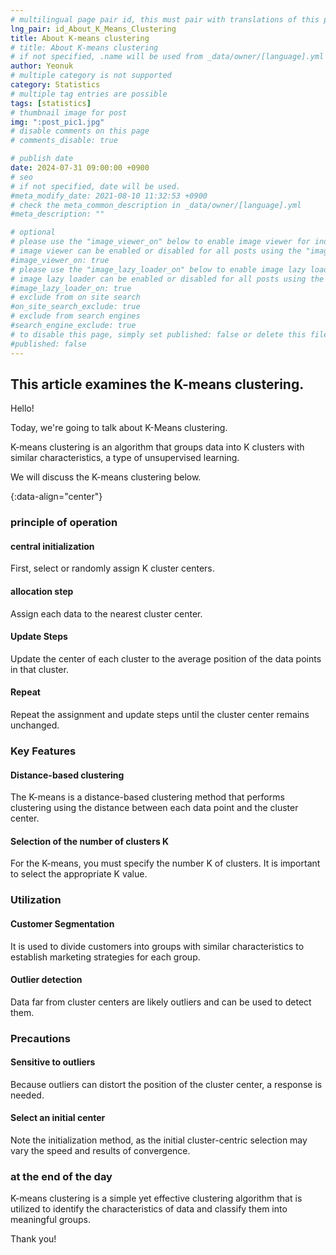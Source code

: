 ```yaml
---
# multilingual page pair id, this must pair with translations of this page. (This name must be unique)
lng_pair: id_About_K_Means_Clustering
title: About K-means clustering
# title: About K-means clustering
# if not specified, .name will be used from _data/owner/[language].yml
author: Yeonuk
# multiple category is not supported
category: Statistics
# multiple tag entries are possible
tags: [statistics]
# thumbnail image for post
img: ":post_pic1.jpg"
# disable comments on this page
# comments_disable: true

# publish date
date: 2024-07-31 09:00:00 +0900
# seo
# if not specified, date will be used.
#meta_modify_date: 2021-08-10 11:32:53 +0900
# check the meta_common_description in _data/owner/[language].yml
#meta_description: ""

# optional
# please use the "image_viewer_on" below to enable image viewer for individual pages or posts (_posts/ or [language]/_posts folders).
# image viewer can be enabled or disabled for all posts using the "image_viewer_posts: true" setting in _data/conf/main.yml.
#image_viewer_on: true
# please use the "image_lazy_loader_on" below to enable image lazy loader for individual pages or posts (_posts/ or [language]/_posts folders).
# image lazy loader can be enabled or disabled for all posts using the "image_lazy_loader_posts: true" setting in _data/conf/main.yml.
#image_lazy_loader_on: true
# exclude from on site search
#on_site_search_exclude: true
# exclude from search engines
#search_engine_exclude: true
# to disable this page, simply set published: false or delete this file
#published: false
---
```


<!-- outline-start -->

## This article examines the K-means clustering.

Hello!

Today, we're going to talk about K-Means clustering.

K-means clustering is an algorithm that groups data into K clusters with similar characteristics, a type of unsupervised learning.

We will discuss the K-means clustering below.

{:data-align="center"}

<!-- outline-end -->

### principle of operation

#### central initialization

First, select or randomly assign K cluster centers.

#### allocation step

Assign each data to the nearest cluster center.

#### Update Steps

Update the center of each cluster to the average position of the data points in that cluster.

#### Repeat

Repeat the assignment and update steps until the cluster center remains unchanged.

### Key Features

#### Distance-based clustering

The K-means is a distance-based clustering method that performs clustering using the distance between each data point and the cluster center.

#### Selection of the number of clusters K

For the K-means, you must specify the number K of clusters. It is important to select the appropriate K value.

### Utilization

#### Customer Segmentation

It is used to divide customers into groups with similar characteristics to establish marketing strategies for each group.

#### Outlier detection

Data far from cluster centers are likely outliers and can be used to detect them.

### Precautions

#### Sensitive to outliers

Because outliers can distort the position of the cluster center, a response is needed.

#### Select an initial center

Note the initialization method, as the initial cluster-centric selection may vary the speed and results of convergence.

### at the end of the day

K-means clustering is a simple yet effective clustering algorithm that is utilized to identify the characteristics of data and classify them into meaningful groups.

Thank you!
